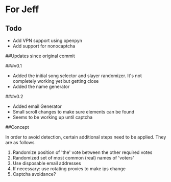 # For Jeff                          


## Todo

- Add VPN support using openpyn
- Add support for nonocaptcha



##Updates since original commit

###v0.1
- Added the initial song selector and slayer randomizer. It's not completely working yet but getting close
- Added the name generator

###v0.2
- Added email Generator
- Small scroll changes to make sure elements can be found
- Seems to be working up until captcha


##Concept

In order to avoid detection, certain additional steps need to be applied. They are as follows

1. Randomize position of 'the' vote between the other required votes
2. Randomized set of most common (real) names of 'voters'
3. Use disposable email addresses
4. If necessary: use rotating proxies to make ips change
5. Captcha avoidance?
